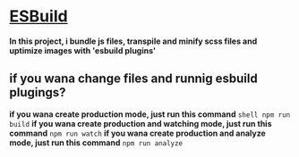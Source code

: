 # [ESBuild](https://esbuild.github.io/)
**In this project, i bundle js files, transpile and minify scss files and uptimize images with 'esbuild plugins'**
## if you wana change files and runnig esbuild plugings?
**if you wana create production mode, just run this command** 
```shell npm run build```
**if you wana create production and watching mode, just run this command** ```npm run watch```
**if you wana create production and analyze mode, just run this command** ```npm run analyze```

